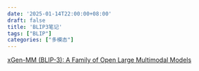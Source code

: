 ```yaml
---
date: '2025-01-14T22:00:00+08:00'
draft: false
title: 'BLIP3笔记'
tags: ["BLIP"]
categories: ["多模态"]
---
```


[xGen-MM (BLIP-3): A Family of Open Large Multimodal Models](https://xves6ft58q.feishu.cn/docx/DVoWd5FWSop3KixlqZAciawynad?from=from_copylink)
